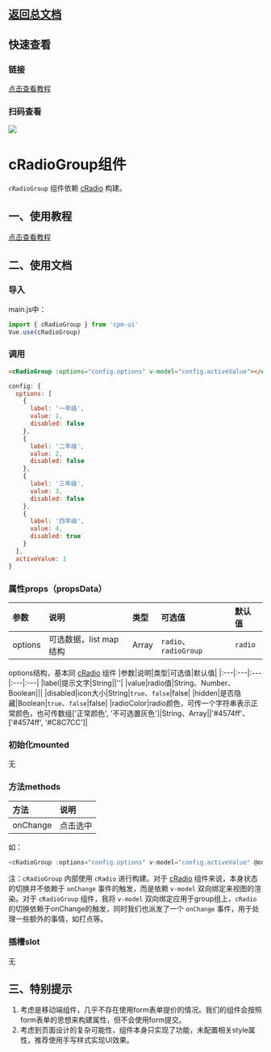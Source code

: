 ## [返回总文档](https://github.com/cpm828/cpm-ui)

## 快速查看

### 链接
[点击查看教程](https://blog.pimichen.com/images/public/cpm_ui.png)

### 扫码查看
<img src="https://blog.pimichen.com/images/public/cpm_ui.png">


# cRadioGroup组件

`cRadioGroup` 组件依赖 [cRadio](https://github.com/cpm828/cpm828.github.io/blob/master/cpm_ui/document/cRadio.md) 构建。

## 一、使用教程
[点击查看教程](https://cpm828.github.io/cpm_ui/demo/index.html#/radiogroup)



## 二、使用文档
### 导入
main.js中：
```js
import { cRadioGroup } from 'cpm-ui'
Vue.use(cRadioGroup)
```

### 调用
```html
<cRadioGroup :options="config.options" v-model="config.activeValue"></cRadioGroup>
```
```js
config: {
  options: [
    {
      label: '一年级',
      value: 1,
      disabled: false
    },
    {
      label: '二年级',
      value: 2,
      disabled: false
    },
    {
      label: '三年级',
      value: 3,
      disabled: false
    },
    {
      label: '四年级',
      value: 4,
      disabled: true
    }
  ],
  activeValue: 1
}
```

### 属性props（propsData）
|参数|说明|类型|可选值|默认值|
|:---|:---|:---|:---|:---|
|options|可选数据，list map结构|Array|`radio`、`radioGroup`|`radio`|

options结构，基本同 [cRadio](https://github.com/cpm828/cpm828.github.io/blob/master/cpm_ui/document/cRadio.md) 组件
|参数|说明|类型|可选值|默认值|
|:---|:---|:---|:---|:---|
|label|提示文字|String||''|
|value|radio值|String、Number、Boolean|||
|disabled|icon大小|String|`true`、`false`|false|
|hidden|是否隐藏|Boolean|`true`、`false`|false|
|radioColor|radio颜色，可传一个字符串表示正常颜色，也可传数组['正常颜色', '不可选置灰色']|String、Array||'#4574ff'、['#4574ff', '#C8C7CC']|


### 初始化mounted
无

### 方法methods
|方法|说明|
|:---|:---|
|onChange|点击选中|

如：
```js
<cRadioGroup :options="config.options" v-model="config.activeValue" @onChange="onChange"></cRadioGroup>
```

注：`cRadioGroup` 内部使用 `cRadio` 进行构建。对于 [cRadio](https://github.com/cpm828/cpm828.github.io/blob/master/cpm_ui/document/cRadio.md) 组件来说，本身状态的切换并不依赖于 `onChange` 事件的触发，而是依赖 `v-model` 双向绑定来视图的渲染。对于 `cRadioGroup` 组件，我将 `v-model` 双向绑定应用于group组上，`cRadio` 的切换依赖于onChange的触发，同时我们也派发了一个 `onChange` 事件，用于处理一些额外的事情，如打点等。


### 插槽slot
无



## 三、特别提示
1. 考虑是移动端组件，几乎不存在使用form表单提价的情况。我们的组件会按照form表单的思想来构建属性，但不会使用form提交。<br>
2. 考虑到页面设计的复杂可能性，组件本身只实现了功能，未配置相关style属性，推荐使用手写样式实现UI效果。